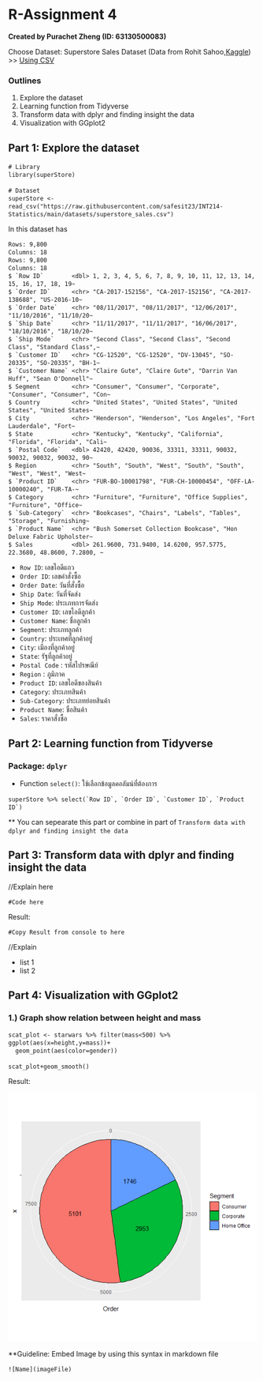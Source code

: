 # R-Assignment 4

**Created by Purachet Zheng (ID: 63130500083)**

Choose Dataset:
Superstore Sales Dataset (Data from Rohit Sahoo,[Kaggle](https://www.kaggle.com/rohitsahoo/sales-forecasting)) >> [Using CSV](https://raw.githubusercontent.com/safesit23/INT214-Statistics/main/datasets/superstore_sales.csv)


### Outlines
1. Explore the dataset
2. Learning function from Tidyverse
3. Transform data with dplyr and finding insight the data
4. Visualization with GGplot2

## Part 1: Explore the dataset

```	
# Library
library(superStore)

# Dataset
superStore <- read_csv("https://raw.githubusercontent.com/safesit23/INT214-Statistics/main/datasets/superstore_sales.csv")
```

In this dataset has
```
Rows: 9,800
Columns: 18
Rows: 9,800
Columns: 18
$ `Row ID`        <dbl> 1, 2, 3, 4, 5, 6, 7, 8, 9, 10, 11, 12, 13, 14, 15, 16, 17, 18, 19~
$ `Order ID`      <chr> "CA-2017-152156", "CA-2017-152156", "CA-2017-138688", "US-2016-10~
$ `Order Date`    <chr> "08/11/2017", "08/11/2017", "12/06/2017", "11/10/2016", "11/10/20~
$ `Ship Date`     <chr> "11/11/2017", "11/11/2017", "16/06/2017", "18/10/2016", "18/10/20~
$ `Ship Mode`     <chr> "Second Class", "Second Class", "Second Class", "Standard Class",~
$ `Customer ID`   <chr> "CG-12520", "CG-12520", "DV-13045", "SO-20335", "SO-20335", "BH-1~
$ `Customer Name` <chr> "Claire Gute", "Claire Gute", "Darrin Van Huff", "Sean O'Donnell"~
$ Segment         <chr> "Consumer", "Consumer", "Corporate", "Consumer", "Consumer", "Con~
$ Country         <chr> "United States", "United States", "United States", "United States~
$ City            <chr> "Henderson", "Henderson", "Los Angeles", "Fort Lauderdale", "Fort~
$ State           <chr> "Kentucky", "Kentucky", "California", "Florida", "Florida", "Cali~
$ `Postal Code`   <dbl> 42420, 42420, 90036, 33311, 33311, 90032, 90032, 90032, 90032, 90~
$ Region          <chr> "South", "South", "West", "South", "South", "West", "West", "West~
$ `Product ID`    <chr> "FUR-BO-10001798", "FUR-CH-10000454", "OFF-LA-10000240", "FUR-TA-~
$ Category        <chr> "Furniture", "Furniture", "Office Supplies", "Furniture", "Office~
$ `Sub-Category`  <chr> "Bookcases", "Chairs", "Labels", "Tables", "Storage", "Furnishing~
$ `Product Name`  <chr> "Bush Somerset Collection Bookcase", "Hon Deluxe Fabric Upholster~
$ Sales           <dbl> 261.9600, 731.9400, 14.6200, 957.5775, 22.3680, 48.8600, 7.2800, ~
```
- `Row ID`: เลขไอดีแถว
- `Order ID`: เลขคำสั่งซื้อ
- `Order Date`: วันที่สั่งซื้อ
- `Ship Date`: วันที่จัดส่ง
- `Ship Mode`: ประเภทการจัดส่ง
- `Customer ID`: เลขไอดีลูกค้า
- `Customer Name`: ชื่อลูกค้า
- `Segment`: ประเภทลูกค้า
- `Country`: ประเทศที่ลูกค้าอยู่
- `City`: เมืองที่ลูกค้าอยู่
- `State`: รัฐที่ลูกค้าอยู่
- `Postal Code` : รหัสไปรษณีย์
- `Region` : ภูมิภาค
- `Product ID`: เลขไอดีของสินค้า
- `Category`: ประเภทสินค้า
- `Sub-Category`: ประเภทย่อยสินค้า
- `Product Name`: ชื่อสินค้า
- `Sales`: ราคาสั่งซื้อ

## Part 2: Learning function from Tidyverse
### Package: `dplyr`
- Function `select()`: ใช้เลือกข้อมูลคอลัมน์ที่ต้องการ
```
superStore %>% select(`Row ID`, `Order ID`, `Customer ID`, `Product ID`)
```
** You can sepearate this part or combine in part of `Transform data with dplyr and finding insight the data`

## Part 3: Transform data with dplyr and finding insight the data

//Explain here

```
#Code here
```

Result:

```
#Copy Result from console to here
```
//Explain

- list 1
- list 2

## Part 4: Visualization with GGplot2
### 1.) Graph show relation between height and mass
```
scat_plot <- starwars %>% filter(mass<500) %>% ggplot(aes(x=height,y=mass))+
  geom_point(aes(color=gender))

scat_plot+geom_smooth()
```
Result:

![Graph 1](graph1.png)

**Guideline:
Embed Image by using this syntax in markdown file
````
![Name](imageFile)
````